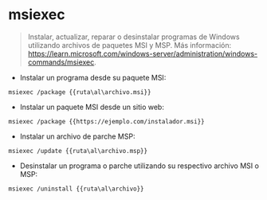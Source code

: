 # msiexec

> Instalar, actualizar, reparar o desinstalar programas de Windows utilizando archivos de paquetes MSI y MSP.
> Más información: <https://learn.microsoft.com/windows-server/administration/windows-commands/msiexec>.

- Instalar un programa desde su paquete MSI:

`msiexec /package {{ruta\al\archivo.msi}}`

- Instalar un paquete MSI desde un sitio web:

`msiexec /package {{https://ejemplo.com/instalador.msi}}`

- Instalar un archivo de parche MSP:

`msiexec /update {{ruta\al\archivo.msp}}`

- Desinstalar un programa o parche utilizando su respectivo archivo MSI o MSP:

`msiexec /uninstall {{ruta\al\archivo}}`
